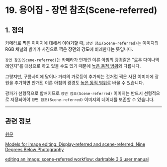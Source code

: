 # 19. 용어집 - 장면 참조(Scene-referred)

## 1. 정의
카메라로 찍은 이미지에 대해서 이야기할 때, `장면 참조(Scene-referred)`는 이미지의 RGB 채널의 밝기가 사진으로 찍은 장면의 강도에 비례한다는 뜻입니다.

`장면 참조(Scene-referred)`는 카메라가 안개낀 이른 아침의 광경같은 "로우 다이나믹 레인지"를 대상으로 하고 있을 수도 있기 때문에 [높은 동적 범위](./19-glossaryx-high_dynamic_range.md)와 다릅니다.

그렇지만, 구름사이에 달이나 거리의 가로등이 추가되는 것처럼 찍은 사진 이미지에 광원을 추가하면 안개낀 이른 아침의 광경도 [높은 동적 범위](./19-glossaryx-high_dynamic_range.md)로 바꿀 수 있습니다.

광파가 선형적으로 합쳐지므로 `장면 참조(Scene-referred)` 이미지는 반드시 선형적으로 저장되어야 `장면 참조(Scene-referred)` 이미지의 데어터를 보존할 수 있습니다.

***

## 관련 정보

[원문](https://docs.gimp.org/2.10/ko/glossary.html#glossary-scene-referred)

[Models for image editing: Display-referred and scene-referred: Nine Degrees Below Photography](https://ninedegreesbelow.com/photography/display-referred-scene-referred.html)

[editing an image: scene-referred workflow: darktable 3.6 user manual](https://docs.darktable.org/usermanual/3.6/en/overview/workflow/edit-scene-referred/)
